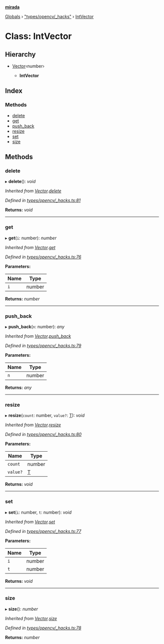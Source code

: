 **[mirada](../README.md)**

[Globals](../README.md) › ["types/opencv/_hacks"](../modules/_types_opencv__hacks_.md) › [IntVector](_types_opencv__hacks_.intvector.md)

# Class: IntVector

## Hierarchy

* [Vector](_types_opencv__hacks_.vector.md)‹number›

  * **IntVector**

## Index

### Methods

* [delete](_types_opencv__hacks_.intvector.md#delete)
* [get](_types_opencv__hacks_.intvector.md#get)
* [push_back](_types_opencv__hacks_.intvector.md#push_back)
* [resize](_types_opencv__hacks_.intvector.md#resize)
* [set](_types_opencv__hacks_.intvector.md#set)
* [size](_types_opencv__hacks_.intvector.md#size)

## Methods

###  delete

▸ **delete**(): *void*

*Inherited from [Vector](_types_opencv__hacks_.vector.md).[delete](_types_opencv__hacks_.vector.md#delete)*

*Defined in [types/opencv/_hacks.ts:81](https://github.com/cancerberoSgx/mirada/blob/170e57c/mirada/src/types/opencv/_hacks.ts#L81)*

**Returns:** *void*

___

###  get

▸ **get**(`i`: number): *number*

*Inherited from [Vector](_types_opencv__hacks_.vector.md).[get](_types_opencv__hacks_.vector.md#get)*

*Defined in [types/opencv/_hacks.ts:76](https://github.com/cancerberoSgx/mirada/blob/170e57c/mirada/src/types/opencv/_hacks.ts#L76)*

**Parameters:**

Name | Type |
------ | ------ |
`i` | number |

**Returns:** *number*

___

###  push_back

▸ **push_back**(`n`: number): *any*

*Inherited from [Vector](_types_opencv__hacks_.vector.md).[push_back](_types_opencv__hacks_.vector.md#push_back)*

*Defined in [types/opencv/_hacks.ts:79](https://github.com/cancerberoSgx/mirada/blob/170e57c/mirada/src/types/opencv/_hacks.ts#L79)*

**Parameters:**

Name | Type |
------ | ------ |
`n` | number |

**Returns:** *any*

___

###  resize

▸ **resize**(`count`: number, `value?`: [T]()): *void*

*Inherited from [Vector](_types_opencv__hacks_.vector.md).[resize](_types_opencv__hacks_.vector.md#resize)*

*Defined in [types/opencv/_hacks.ts:80](https://github.com/cancerberoSgx/mirada/blob/170e57c/mirada/src/types/opencv/_hacks.ts#L80)*

**Parameters:**

Name | Type |
------ | ------ |
`count` | number |
`value?` | [T]() |

**Returns:** *void*

___

###  set

▸ **set**(`i`: number, `t`: number): *void*

*Inherited from [Vector](_types_opencv__hacks_.vector.md).[set](_types_opencv__hacks_.vector.md#set)*

*Defined in [types/opencv/_hacks.ts:77](https://github.com/cancerberoSgx/mirada/blob/170e57c/mirada/src/types/opencv/_hacks.ts#L77)*

**Parameters:**

Name | Type |
------ | ------ |
`i` | number |
`t` | number |

**Returns:** *void*

___

###  size

▸ **size**(): *number*

*Inherited from [Vector](_types_opencv__hacks_.vector.md).[size](_types_opencv__hacks_.vector.md#size)*

*Defined in [types/opencv/_hacks.ts:78](https://github.com/cancerberoSgx/mirada/blob/170e57c/mirada/src/types/opencv/_hacks.ts#L78)*

**Returns:** *number*